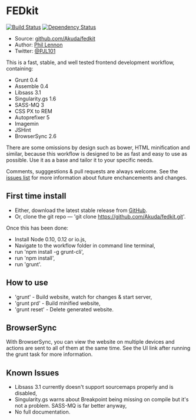 # FEDkit

[![Build Status](https://travis-ci.org/Akuda/fedkit.svg?branch=master)](https://travis-ci.org/Akuda/fedkit)
[![Dependency Status](https://www.versioneye.com/user/projects/5538dc9d7f43bc3f440004df/badge.svg?style=flat)](https://www.versioneye.com/user/projects/5538dc9d7f43bc3f440004df)

* Source: [github.com/Akuda/fedkit](http://github.com/toddmotto/fireshell)
* Author: [Phil Lennon](http://akuda.co.uk)
* Twitter: [@PJL101](http://twitter.com/pjl101)

This is a fast, stable, and well tested frontend development workflow, containing:

* Grunt 0.4
* Assemble 0.4
* Libsass 3.1
* Singularity.gs 1.6
* SASS-MQ 3
* CSS PX to REM
* Autoprefixer 5
* Imagemin
* JSHint
* BrowserSync 2.6

There are some omissions by design such as bower, HTML minification and similar, because this workflow is designed to be as fast and easy to use as possible. Use it as a base and tailor it to your specific needs.

Comments, sugggestions & pull requests are always welcome. See the [issues list](https://github.com/Akuda/fedkit/issues) for more information about future enchancements and changes.

## First time install

* Either, download the latest stable release from [GitHub](https://github.com/Akuda/fedkit/releases).
* Or, clone the git repo — 'git clone https://github.com/Akuda/fedkit.git'.

Once this has been done:

* Install Node 0.10, 0.12 or io.js,
* Navigate to the workflow folder in command line terminal,
* run 'npm install -g grunt-cli',
* run 'npm install',
* run 'grunt'.

## How to use

* 'grunt' - Build website, watch for changes & start server,
* 'grunt prd' - Build minified website,
* 'grunt reset' - Delete generated website.

## BrowserSync

With BrowserSync, you can view the website on multiple devices and actions are sent to all of them at the same time. See the UI link after running the grunt task for more information.

## Known Issues

* Libsass 3.1 currently doesn't support sourcemaps properly and is disabled,
* Singularity.gs warns about Breakpoint being missing on compile but it's not a problem. SASS-MQ is far better anyway,
* No full documentation.

